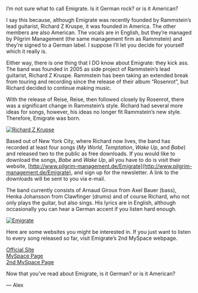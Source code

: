 I’m not sure what to call Emigrate. Is it German rock? or is it American?

I say this because, although Emigrate was recently founded by Rammstein’s lead guitarist, Richard Z Kruspe, it was founded in America. The other members are also American. The vocals are in English, but they’re managed by Pilgrim Management (the same management firm as Rammstein) and they’re signed to a German label. I suppose I’ll let you decide for yourself which it really is.

Either way, there is one thing that I DO know about Emigrate: they kick ass. The band was founded in 2005 as side project of Rammstein’s lead guitarist, Richard Z Kruspe. Rammstein has been taking an extended break from touring and recording since the release of their album “Rosenrot”, but Richard decided to continue making music.

With the release of Reise, Reise, then followed closely by Rosenrot, there was a significant change in Rammstein’s style. Richard had several more ideas for songs, however, his ideas no longer fit Rammstein’s new style. Therefore, Emigrate was born.

[![Richard Z Krupse](/files/2007/03/1218488607_l.thumbnail.jpg)](https://blog.alexseifert.com/wp-content/uploads/2007/03/1218488607_l.jpg "Richard Z Krupse")

Based out of New York City, where Richard now lives, the band has recorded at least four songs (*My World*, *Temptation*, *Wake Up*, and *Babe*) and released two to the public as free downloads. If you would like to download the songs, *Babe* and *Wake Up*, all you have to do is visit their website, [http://www.pilgrim-management.de/Emigrate](http://www.pilgrim-management.de/Emigrate), and sign up for the newsletter. A link to the downloads will be sent to you via e-mail.

The band currently consists of Arnaud Giroux from Axel Bauer (bass), Henka Johansson from Clawfinger (drums) and of course Richard, who not only plays the guitar, but also sings. His lyrics are in English, although occasionally you can hear a German accent if you listen hard enough.

[![Emigrate](/files/2007/03/emigrate.thumbnail.jpg)](https://blog.alexseifert.com/wp-content/uploads/2007/03/emigrate.jpg "Emigrate")

Here are some websites you might be interested in. If you just want to listen to every song released so far, visit Emigrate’s 2nd MySpace webpage.

[Official Site](http://www.pilgrim-management.de/Emigrate/?lang=en)  
[MySpace Page](http://profile.myspace.com/index.cfm?fuseaction=user.viewprofile&friendid=107574521)  
[2nd MySpace Page](http://profile.myspace.com/index.cfm?fuseaction=user.viewprofile&friendid=124865096)

Now that you’ve read about Emigrate, is it German? or is it American?

— Alex